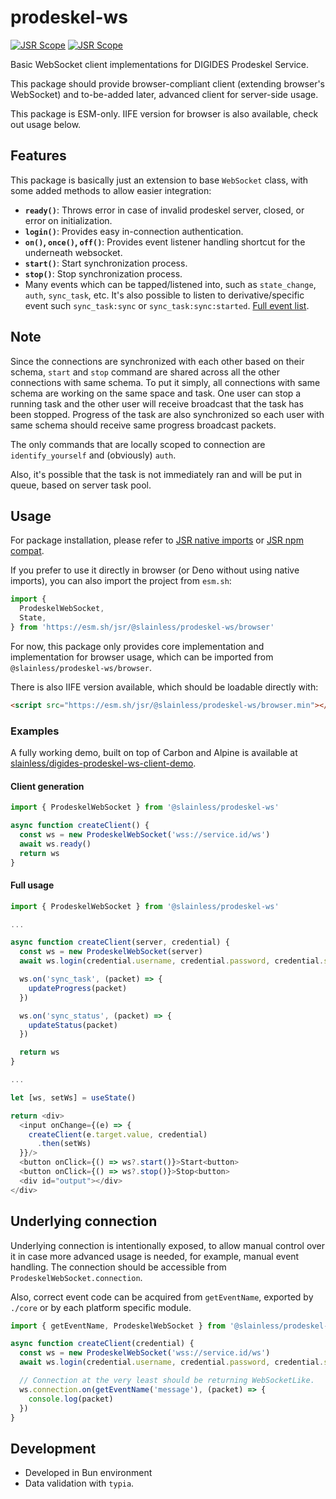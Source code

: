 # prodeskel-ws

[![JSR Scope](https://jsr.io/badges/@slainless)](https://jsr.io/@slainless/prodeskel-ws) [![JSR Scope](https://jsr.io/badges/@slainless/prodeskel-ws)](https://jsr.io/@slainless/prodeskel-ws)

Basic WebSocket client implementations for DIGIDES Prodeskel Service.

This package should provide browser-compliant client (extending browser's WebSocket)
and to-be-added later, advanced client for server-side usage.

This package is ESM-only. IIFE version for browser is also available, check out usage below.

## Features

This package is basically just an extension to base `WebSocket` class, with
some added methods to allow easier integration:

- **`ready()`**: Throws error in case of invalid prodeskel server, closed, or error on initialization.
- **`login()`**: Provides easy in-connection authentication.
- **`on()`, `once()`, `off()`**: Provides event listener handling shortcut for the underneath websocket.
- **`start()`**: Start synchronization process.
- **`stop()`**: Stop synchronization process.
- Many events which can be tapped/listened into, such as `state_change`, `auth`, `sync_task`, etc. It's also possible to listen to derivative/specific event such `sync_task:sync` or `sync_task:sync:started`. [Full event list](./src/schema/response.ts).

## Note

Since the connections are synchronized with each other based on their schema, `start` and `stop` command are shared across
all the other connections with same schema. To put it simply, all connections with same schema are working on the same space and task.
One user can stop a running task and the other user will receive broadcast that the task has been stopped. Progress of the
task are also synchronized so each user with same schema should receive same progress broadcast packets.

The only commands that are locally scoped to connection are `identify_yourself` and (obviously) `auth`.

Also, it's possible that the task is not immediately ran and will be put in queue, based on server task pool.

## Usage

For package installation, please refer to [JSR native imports](https://jsr.io/docs/native-imports) or [JSR npm compat](https://jsr.io/docs/npm-compatibility).

If you prefer to use it directly in browser (or Deno without using native imports), you can also import the project from `esm.sh`:

```ts
import {
  ProdeskelWebSocket,
  State,
} from 'https://esm.sh/jsr/@slainless/prodeskel-ws/browser'
```

For now, this package only provides core implementation and implementation for browser usage,
which can be imported from `@slainless/prodeskel-ws/browser`.

There is also IIFE version available, which should be loadable directly with:

```html
<script src="https://esm.sh/jsr/@slainless/prodeskel-ws/browser.min"></script>
```

### Examples

A fully working demo, built on top of Carbon and Alpine is available at [slainless/digides-prodeskel-ws-client-demo](https://github.com/slainless/digides-prodeskel-ws-client-demo).

#### Client generation

```ts
import { ProdeskelWebSocket } from '@slainless/prodeskel-ws'

async function createClient() {
  const ws = new ProdeskelWebSocket('wss://service.id/ws')
  await ws.ready()
  return ws
}
```

#### Full usage

```ts
import { ProdeskelWebSocket } from '@slainless/prodeskel-ws'

...

async function createClient(server, credential) {
  const ws = new ProdeskelWebSocket(server)
  await ws.login(credential.username, credential.password, credential.schema)

  ws.on('sync_task', (packet) => {
    updateProgress(packet)
  })

  ws.on('sync_status', (packet) => {
    updateStatus(packet)
  })

  return ws
}

...

let [ws, setWs] = useState()

return <div>
  <input onChange={(e) => {
    createClient(e.target.value, credential)
      .then(setWs)
  }}/>
  <button onClick={() => ws?.start()}>Start<button>
  <button onClick={() => ws?.stop()}>Stop<button>
  <div id="output"></div>
</div>
```

## Underlying connection

Underlying connection is intentionally exposed, to allow manual control over it in case more advanced
usage is needed, for example, manual event handling. The connection should be accessible from
`ProdeskelWebSocket.connection`.

Also, correct event code can be acquired from `getEventName`, exported by `./core` or by each platform specific
module.

```ts
import { getEventName, ProdeskelWebSocket } from '@slainless/prodeskel-ws'

async function createClient(credential) {
  const ws = new ProdeskelWebSocket('wss://service.id/ws')
  await ws.login(credential.username, credential.password, credential.schema)

  // Connection at the very least should be returning WebSocketLike.
  ws.connection.on(getEventName('message'), (packet) => {
    console.log(packet)
  })
}
```

## Development

- Developed in Bun environment
- Data validation with `typia`.
